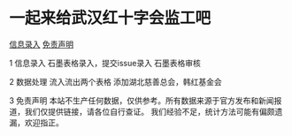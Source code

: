# 一起来给武汉红十字会监工吧



[信息录入](/CONTRIBUTE.md)
[免责声明](#免责声明)

1 信息录入
石墨表格录入，提交issue录入
石墨表格审核

2 数据处理
流入流出两个表格
添加湖北慈善总会，韩红基金会

3 免责声明
本站不生产任何数据，仅供参考。所有数据来源于官方发布和新闻报道，我们仅提供链接，请各位自行查证。
我们经验不足，统计方法可能有偏颇遗漏，欢迎指正。

